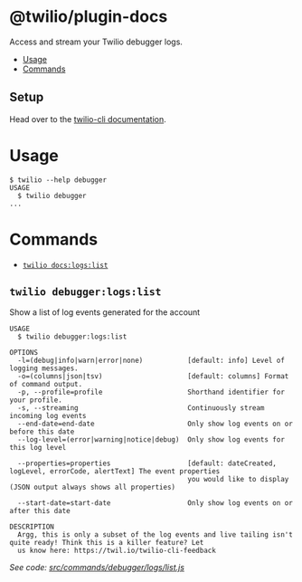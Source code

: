 @twilio/plugin-docs
========================

Access and stream your Twilio debugger logs.

<!-- toc -->
* [Usage](#usage)
* [Commands](#commands)
<!-- tocstop -->
## Setup

Head over to the [twilio-cli documentation](https://www.twilio.com/docs/twilio-cli/quickstart).

# Usage

```sh-session
$ twilio --help debugger
USAGE
  $ twilio debugger
...
```

# Commands
<!-- commands -->
* [`twilio docs:logs:list`](#twilio-debuggerlogslist)

## `twilio debugger:logs:list`

Show a list of log events generated for the account

```
USAGE
  $ twilio debugger:logs:list

OPTIONS
  -l=(debug|info|warn|error|none)           [default: info] Level of logging messages.
  -o=(columns|json|tsv)                     [default: columns] Format of command output.
  -p, --profile=profile                     Shorthand identifier for your profile.
  -s, --streaming                           Continuously stream incoming log events
  --end-date=end-date                       Only show log events on or before this date
  --log-level=(error|warning|notice|debug)  Only show log events for this log level

  --properties=properties                   [default: dateCreated, logLevel, errorCode, alertText] The event properties
                                            you would like to display (JSON output always shows all properties)

  --start-date=start-date                   Only show log events on or after this date

DESCRIPTION
  Argg, this is only a subset of the log events and live tailing isn't quite ready! Think this is a killer feature? Let 
  us know here: https://twil.io/twilio-cli-feedback
```

_See code: [src/commands/debugger/logs/list.js](https://github.com/twilio/plugin-debugger/blob/1.1.9/src/commands/debugger/logs/list.js)_
<!-- commandsstop -->
